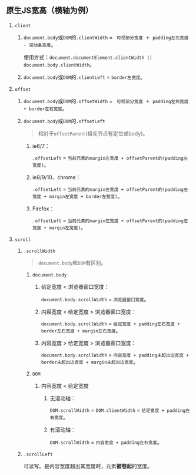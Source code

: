 ## 原生JS宽高（横轴为例）

1. `client`

    1. `document.body`或`DOM`的`.clientWidth` = ` 可视部分宽度 ＋ padding左右宽度 - 滚动条宽度`。

        使用方式：`document.documentElement.clientWidth || document.body.clientWidth`。
    2. `document.body`或`DOM`的`.clientLeft` = `border左宽度`。
2. `offset`

    1. `document.body`或`DOM`的`.offsetWidth` = ` 可视部分宽度 ＋ padding左右宽度 + border左右宽度`。
    2. `document.body`或`DOM`的`.offsetLeft`

        >相对于`offsetParent`(祖先节点有定位或body)。

        1. ie6/7：

            `.offsetLeft` = `当前元素的margin左宽度 + offsetParent的(padding左宽度)`。
        2. ie8/9/10、chrome：

            `.offsetLeft` = `当前元素的margin左宽度 + offsetParent的(padding左宽度 + margin左宽度 + border左宽度)`。
        3. Firefox：

            `.offsetLeft` = `当前元素的margin左宽度 + offsetParent的(padding左宽度 + margin左宽度)`。
3. `scroll`

    1. `.scrollWidth`

        >`document.body`和`DOM`有区别。

        1. `document.body`

            1. 给定宽度 < 浏览器窗口宽度：

                `document.body.scrollWidth` = `浏览器窗口宽度`。
            2. 内容宽度 < 给定宽度 > 浏览器窗口宽度：

                `document.body.scrollWidth` = `给定宽度 + padding左右宽度 + border左右宽度 + margin左右宽度`。
            3. 内容宽度 > 给定宽度 > 浏览器窗口宽度：

                `document.body.scrollWidth` = `内容宽度 + padding未超出边宽度 + border未超出边宽度 + margin未超出边宽度`。
        2. `DOM`

            1. 内容宽度 < 给定宽度

                1. 无滚动轴：

                    `DOM.scrollWidth` = `DOM.clientWidth` = `给定宽度 + padding左右宽度`。
                2. 有滚动轴：

                    `DOM.scrollWidth` = `内容宽度 + padding左右宽度`。
    2. `.scrollLeft`

        可读写。是内容宽度超出其宽度时，元素**被卷起**的宽度。